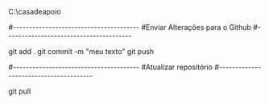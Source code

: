 C:\casadeapoio

#---------------------------------------
#Enviar Alterações para o Github
#---------------------------------------

git add .
git commit -m "meu texto"
git push

#---------------------------------------
#Atualizar repositório
#---------------------------------------

git pull
